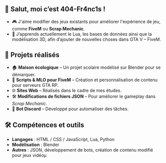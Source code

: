 ## 👋 Salut, moi c’est 404-Fr4nc1s !
- 🎮 J'aime modifier des jeux existants pour améliorer l'expérience de jeu, comme **FiveM** ou **Scrap Mechanic**.  
- 🧠 J’apprends actuellement le Lua, les bases de données ainsi que la modélisation 3D, afin d’ajouter de nouvelles choses dans GTA V – FiveM.

## 🚀 Projets réalisés
- 🏠 **Maison écologique** – Un projet scolaire modélisé sur Blender pour se démarquer.
- 🔧 **Scripts & MLO pour FiveM** – Création et personnalisation de contenu pour serveurs GTA RP.
- 🌐 **Sites Web** – Réalisés dans le cadre de mes études.
- 🛠️ **Modifications de fichiers JSON** – Pour améliorer le gameplay dans *Scrap Mechanic*.
- 🤖 **Bot Discord** – Développé pour automatiser des tâches.

## 🛠️ Compétences et outils
- **Langages** : HTML / CSS / JavaScript, Lua, Python  
- **Modélisation** : Blender  
- **Autres** : JSON, développement de bots, création de contenu modifié pour jeux vidéoµ

<!---
404-Fr4nc1s/404-Fr4nc1s is a ✨ special ✨ repository because its `README.md` (this file) appears on your GitHub profile.
You can click the Preview link to take a look at your changes.
--->
